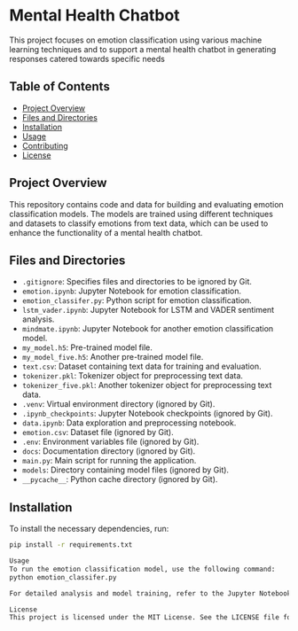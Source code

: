 # Mental Health Chatbot

This project focuses on emotion classification using various machine learning techniques and to support a mental health chatbot in generating responses catered towards specific needs

## Table of Contents

- [Project Overview](#project-overview)
- [Files and Directories](#files-and-directories)
- [Installation](#installation)
- [Usage](#usage)
- [Contributing](#contributing)
- [License](#license)

## Project Overview

This repository contains code and data for building and evaluating emotion classification models. The models are trained using different techniques and datasets to classify emotions from text data, which can be used to enhance the functionality of a mental health chatbot.

## Files and Directories

- `.gitignore`: Specifies files and directories to be ignored by Git.
- `emotion.ipynb`: Jupyter Notebook for emotion classification.
- `emotion_classifer.py`: Python script for emotion classification.
- `lstm_vader.ipynb`: Jupyter Notebook for LSTM and VADER sentiment analysis.
- `mindmate.ipynb`: Jupyter Notebook for another emotion classification model.
- `my_model.h5`: Pre-trained model file.
- `my_model_five.h5`: Another pre-trained model file.
- `text.csv`: Dataset containing text data for training and evaluation.
- `tokenizer.pkl`: Tokenizer object for preprocessing text data.
- `tokenizer_five.pkl`: Another tokenizer object for preprocessing text data.
- `.venv`: Virtual environment directory (ignored by Git).
- `.ipynb_checkpoints`: Jupyter Notebook checkpoints (ignored by Git).
- `data.ipynb`: Data exploration and preprocessing notebook.
- `emotion.csv`: Dataset file (ignored by Git).
- `.env`: Environment variables file (ignored by Git).
- `docs`: Documentation directory (ignored by Git).
- `main.py`: Main script for running the application.
- `models`: Directory containing model files (ignored by Git).
- `__pycache__`: Python cache directory (ignored by Git).

## Installation

To install the necessary dependencies, run:

```bash
pip install -r requirements.txt

Usage
To run the emotion classification model, use the following command:
python emotion_classifer.py

For detailed analysis and model training, refer to the Jupyter Notebooks provided in the repository.

License
This project is licensed under the MIT License. See the LICENSE file for more details.
